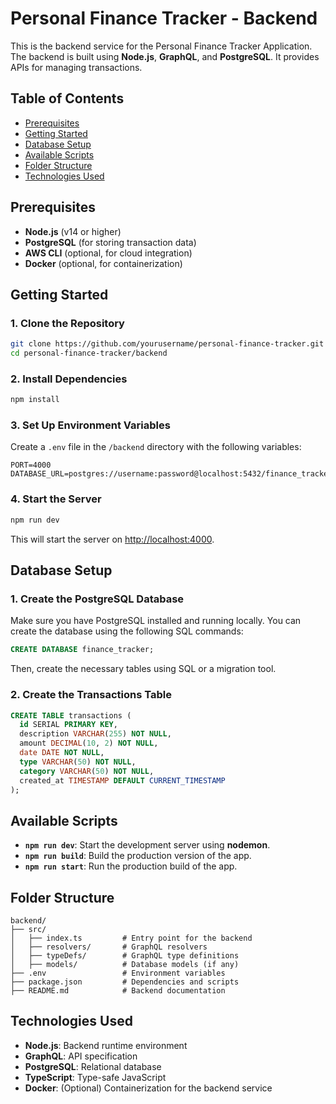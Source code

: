 # Personal Finance Tracker - Backend

This is the backend service for the Personal Finance Tracker Application. The backend is built using **Node.js**, **GraphQL**, and **PostgreSQL**. It provides APIs for managing transactions.

## Table of Contents
- [Prerequisites](#prerequisites)
- [Getting Started](#getting-started)
- [Database Setup](#database-setup)
- [Available Scripts](#available-scripts)
- [Folder Structure](#folder-structure)
- [Technologies Used](#technologies-used)

## Prerequisites
- **Node.js** (v14 or higher)
- **PostgreSQL** (for storing transaction data)
- **AWS CLI** (optional, for cloud integration)
- **Docker** (optional, for containerization)

## Getting Started

### 1. Clone the Repository
```bash
git clone https://github.com/yourusername/personal-finance-tracker.git
cd personal-finance-tracker/backend
```

### 2. Install Dependencies
```bash
npm install
```

### 3. Set Up Environment Variables
Create a `.env` file in the `/backend` directory with the following variables:
```
PORT=4000
DATABASE_URL=postgres://username:password@localhost:5432/finance_tracker
```

### 4. Start the Server
```bash
npm run dev
```
This will start the server on [http://localhost:4000](http://localhost:4000).

## Database Setup

### 1. Create the PostgreSQL Database
Make sure you have PostgreSQL installed and running locally. You can create the database using the following SQL commands:

```sql
CREATE DATABASE finance_tracker;
```

Then, create the necessary tables using SQL or a migration tool.

### 2. Create the Transactions Table

```sql
CREATE TABLE transactions (
  id SERIAL PRIMARY KEY,
  description VARCHAR(255) NOT NULL,
  amount DECIMAL(10, 2) NOT NULL,
  date DATE NOT NULL,
  type VARCHAR(50) NOT NULL,
  category VARCHAR(50) NOT NULL,
  created_at TIMESTAMP DEFAULT CURRENT_TIMESTAMP
);
```

## Available Scripts
- **`npm run dev`**: Start the development server using **nodemon**.
- **`npm run build`**: Build the production version of the app.
- **`npm run start`**: Run the production build of the app.

## Folder Structure
```
backend/
├── src/
│   ├── index.ts         # Entry point for the backend
│   ├── resolvers/       # GraphQL resolvers
│   ├── typeDefs/        # GraphQL type definitions
│   ├── models/          # Database models (if any)
├── .env                 # Environment variables
├── package.json         # Dependencies and scripts
├── README.md            # Backend documentation
```

## Technologies Used
- **Node.js**: Backend runtime environment
- **GraphQL**: API specification
- **PostgreSQL**: Relational database
- **TypeScript**: Type-safe JavaScript
- **Docker**: (Optional) Containerization for the backend service
